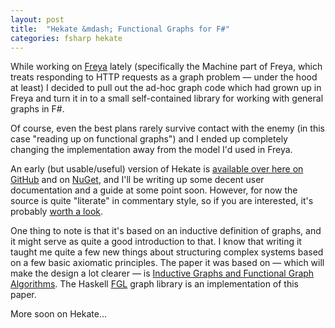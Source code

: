 ```yaml
---
layout: post
title:  "Hekate &mdash; Functional Graphs for F#"
categories: fsharp hekate
---
```


While working on [Freya][freya] lately (specifically the Machine part of Freya, which treats responding to HTTP requests as a graph problem &mdash; under the hood at least) I decided to pull out the ad-hoc graph code which had grown up in Freya and turn it in to a small self-contained library for working with general graphs in F#.

Of course, even the best plans rarely survive contact with the enemy (in this case "reading up on functional graphs") and I ended up completely changing the implementation away from the model I'd used in Freya.

An early (but usable/useful) version of Hekate is [available over here on GitHub][hekate-gh] and on [NuGet][hekate-ng], and I'll be writing up some decent user documentation and a guide at some point soon. However, for now the source is quite "literate" in commentary style, so if you are interested, it's probably [worth a look][hekate-src].

One thing to note is that it's based on an inductive definition of graphs, and it might serve as quite a good introduction to that. I know that writing it taught me quite a few new things about structuring complex systems based on a few basic axiomatic principles. The paper it was based on &mdash; which will make the design a lot clearer &mdash; is [Inductive Graphs and Functional Graph Algorithms][erwig]. The Haskell [FGL][fgl] graph library is an implementation of this paper.

More soon on Hekate...

[freya]: https://github.com/freya-fs
[hekate-gh]: https://github.com/xyncro/hekate
[hekate-ng]: https://www.nuget.org/packages/hekate/
[hekate-src]: https://github.com/xyncro/hekate/blob/master/src/Hekate/Hekate.fs
[erwig]: http://web.engr.oregonstate.edu/~erwig/papers/abstracts.html#JFP01
[fgl]: http://hackage.haskell.org/package/fgl
